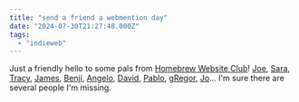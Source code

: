 ```yaml
---
title: "send a friend a webmention day"
date: "2024-07-30T21:27:48.000Z"
tags: 
  - "indieweb"
---
```


Just a friendly hello to some pals from [Homebrew Website Club](https://events.indieweb.org/)! [Joe](https://artlung.com), [Sara](https://sarajaksa.eu/), [Tracy](https://tracydurnell.com/), [James](https://jamesg.blog/), [Benji](https://www.benji.dog/), [Angelo](https://ragt.ag/), [David](https://david.shanske.com/), [Pablo](https://lifeofpablo.com/), [gRegor](https://gregorlove.com/), [Jo](https://dead.garden/)... I'm sure there are several people I'm missing.
